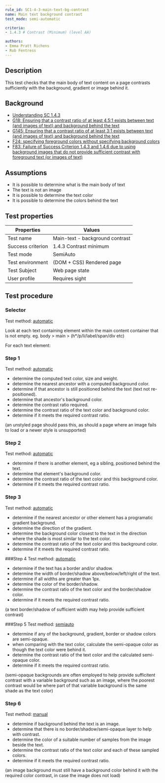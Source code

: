 ```yaml
---
rule_id: SC1-4-3-main-text-bg-contrast
name: Main text background contrast
test_mode: semi-automatic

criteria:
- 1.4.3 # Contrast (Minimum) (level AA)

authors:
- Emma Pratt Richens
- Rob Fentress
---
```


## Description

This test checks that the main body of text content on a page contrasts sufficiently with the background, gradient or image behind it.

## Background

- [Understanding SC 1.4.3](https://www.w3.org/TR/2014/NOTE-UNDERSTANDING-WCAG20-20140311/visual-audio-contrast-contrast.html)
- [G18: Ensuring that a contrast ratio of at least 4.5:1 exists between text (and images of text) and background behind the text](https://www.w3.org/TR/WCAG20-TECHS/G18)
- [G145: Ensuring that a contrast ratio of at least 3:1 exists between text (and images of text) and background behind the text](https://www.w3.org/TR/WCAG20-TECHS/G145)
- [F24: specifying foreground colors without specifying background colors](https://www.w3.org/TR/2014/NOTE-WCAG20-TECHS-20140311/F24)
- [F83: Failure of Success Criterion 1.4.3 and 1.4.6 due to using background images that do not provide sufficient contrast with foreground text (or images of text)](https://www.w3.org/TR/WCAG20-TECHS/F83.html)

## Assumptions
- It is possible to determine what is the main body of text
- The text is not an image
- It is possible to determine the text color
- It is possible to determine the colors behind the text

## Test properties
| Properties        | Values
|-------------------|-----------
| Test name         | Main-text - background contrast
| Success criterion | 1.4.3 Contrast minimum
| Test mode         | SemiAuto
| Test environment  | (DOM + CSS) Rendered page
| Test Subject      | Web page state
| User profile      | Requires sight

## Test procedure

<!---
Not sure about the order of the steps as there is no one situation that would pass without checking the others. Wonder if this would mean changing how things are grouped into:
1. determine text stuff.
2. determine ratio required.
3. determine what to contrast it with (and if test can be automated).
4. check if requirement is met.
-->


### Selector
Test method: [automatic][earl:automatic]

Look at each text containing element within the main content container that is not empty.
eg. body > main > (h*/p/li/label/span/div etc)


For each text element:

### Step 1
Test method: [automatic][earl:automatic]

- determine the computed text color, size and weight.
- determine the nearest ancestor with a computed background color.
- determine if that ancestor is still positioned behind the text (text not re-positioned).
- determine that ancestor's background color.
- determine the contrast ratio required.
- determine the contrast ratio of the text color and background color.
- determine if it meets the required contrast ratio.

(an unstyled page should pass this, as should a page where an image fails to load or a newer style is unsupported)


### Step 2
Test method: [automatic][earl:automatic]

- determine if there is another element, eg a sibling, positioned behind the text.
- determine that element's background color.
- determine the contrast ratio of the text color and this background color.
- determine if it meets the required contrast ratio.


### Step 3
Test method: [automatic][earl:automatic]

- determine if the nearest ancestor or other element has a programatic gradient background.
- determine the direction of the gradient.
- determine the background color closest to the text in the direction where the shade is most similar to the text color.
- determine the contrast ratio of the text color and this background color.
- determine if it meets the required contrast ratio.


###Step 4
Test method: [automatic][earl:automatic]

- determine if the text has a border and/or shadow.
- determine the width of border/shadow above/below/left/right of the text.
- determine if all widths are greater than 1px.
- determine the color of the border/shadow.
- determine the contrast ratio of the text color and the border/shadow color.
- determine if it meets the required contrast ratio.

(a text border/shadow of sufficient width may help provide sufficient contrast)


###Step 5
Test method: [semiauto][earl:semiauto]

- determine if any of the background, gradient, border or shadow colors are semi-opaque.
- when comparing with the text color, calculate the semi-opaque color as though the text color were behind it.
- determine the contrast ratio of the text color and the calculated semi-opaque color.
- determine if it meets the required contrast ratio.

(semi-opaque backgrounds are often employed to help provide sufficitent contrast with a variable background such as an image, where the poorest contrast would be where part of that variable background is the same shade as the text color)


### Step 6
Test method: [manual][earl:manual]

- determine if background behind the text is an image.
- determine that there is no border/shadow/semi-opaque layer to help with contrast.
- determine the color of a suitable number of samples from the image beside the text.
- determine the contrast ratio of the text color and each of these sampled colors.
- determine if it meets the required contrast ratio.

(an image background must still have a background color behind it with the required color contrast, in case the image does not load)




[earl:automatic]: ../earl/automatic.md
[earl:semiauto]: ../earl/semiauto.md
[earl:manual]: ../earl/manual.md
